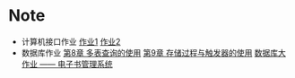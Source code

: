 # Note
- 计算机接口作业
[作业1](计算机接口作业/作业1.md)
[作业2](计算机接口作业/作业2.md)
- 数据库作业
[第8章 多表查询的使用](数据库作业/第8章%20多表查询的使用.md)
[第9章 存储过程与触发器的使用](数据库作业/第9章%20存储过程与触发器的使用.md)
[数据库大作业 —— 电子书管理系统](数据库作业/数据库大作业%20——%20电子书管理系统.md)
	
